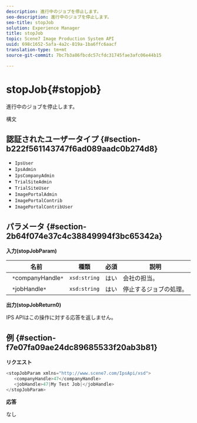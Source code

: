 ```yaml
---
description: 進行中のジョブを停止します。
seo-description: 進行中のジョブを停止します。
seo-title: stopJob
solution: Experience Manager
title: stopJob
topic: Scene7 Image Production System API
uuid: 698c1652-5afa-4a2c-819a-1ba6ffc6aacf
translation-type: tm+mt
source-git-commit: 7bc7b3a86fbcdc57cfdc31745fae3afc06e44b15

---
```



# stopJob{#stopjob}

進行中のジョブを停止します。

構文

## 認証されたユーザータイプ {#section-b222f561143747f6ad089aadc0b274d8}

* `IpsUser`
* `IpsAdmin`
* `IpsCompanyAdmin`
* `TrialSiteAdmin`
* `TrialSiteUser`
* `ImagePortalAdmin`
* `ImagePortalContrib`
* `ImagePortalContribUser`

## パラメータ {#section-2b64f074e37c4c38849994f3bc65342a}

**入力(stopJobParam)**

| 名前 | 種類 | 必須 | 説明 |
|---|---|---|---|
| ` *`companyHandle`*` | `xsd:string` | はい | 会社の担当。 |
| ` *`jobHandle`*` | `xsd:string` | はい | 停止するジョブの処理。 |

**出力(stopJobReturn0)**

IPS APIはこの操作に対する応答を返しません。

## 例 {#section-f7e07fa09ae24dc89685533f20ab3b81}

**リクエスト**

```java
<stopJobParam xmlns="http://www.scene7.com/IpsApi/xsd">
   <companyHandle>47</companyHandle>
   <jobHandle>47|My Test Job|</jobHandle>
</stopJobParam>
```

**応答**

なし
